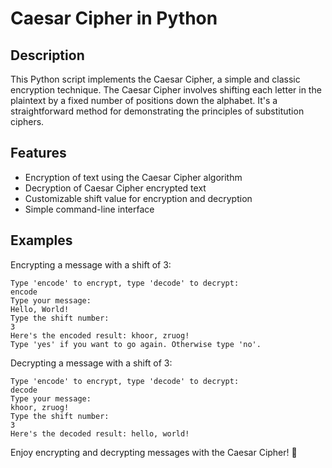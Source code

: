 
# Caesar Cipher in Python

## Description

This Python script implements the Caesar Cipher, a simple and classic encryption technique. The Caesar Cipher involves shifting each letter in the plaintext by a fixed number of positions down the alphabet. It's a straightforward method for demonstrating the principles of substitution ciphers.

## Features

- Encryption of text using the Caesar Cipher algorithm
- Decryption of Caesar Cipher encrypted text
- Customizable shift value for encryption and decryption
- Simple command-line interface

## Examples

Encrypting a message with a shift of 3:

```
Type 'encode' to encrypt, type 'decode' to decrypt:
encode
Type your message:
Hello, World!
Type the shift number:
3
Here's the encoded result: khoor, zruog!
Type 'yes' if you want to go again. Otherwise type 'no'.
```

Decrypting a message with a shift of 3:

```
Type 'encode' to encrypt, type 'decode' to decrypt:
decode
Type your message:
khoor, zruog!
Type the shift number:
3
Here's the decoded result: hello, world!
```

Enjoy encrypting and decrypting messages with the Caesar Cipher! 🔐
